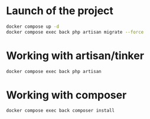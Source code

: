 # Launch of the project

```bash
docker compose up -d
docker compose exec back php artisan migrate --force
```

# Working with artisan/tinker

```bash
docker compose exec back php artisan
```

# Working with composer

```bash
docker compose exec back composer install
```
